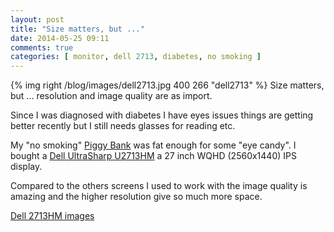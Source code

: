 ```yaml
---
layout: post
title: "Size matters, but ..."
date: 2014-05-25 09:11
comments: true
categories: [ monitor, dell 2713, diabetes, no smoking ] 
---
```


{% img right /blog/images/dell2713.jpg 400 266 "dell2713" %} 
Size matters, but ... resolution and image quality are as import.

Since I was diagnosed with diabetes I have eyes issues things are getting better recently but I still needs glasses for reading etc. 

My "no smoking" <a href="https://en.wikipedia.org/wiki/Piggy_bank">Piggy Bank</a> was fat enough for some "eye candy". I bought a <a href="http://accessories.ap.dell.com/sna/productdetail.aspx?c=au&cs=audhs1&l=en&redirect=1&s=dhs&sku=210-40773">Dell UltraSharp U2713HM</a> a 27 inch WQHD (2560x1440) IPS display.

Compared to the others screens I used to work with the image quality is amazing and the higher resolution give so much more space.

<a href="https://plus.google.com/photos/+StafWagemakers/albums/6017268505479487345">Dell 2713HM images</a>
